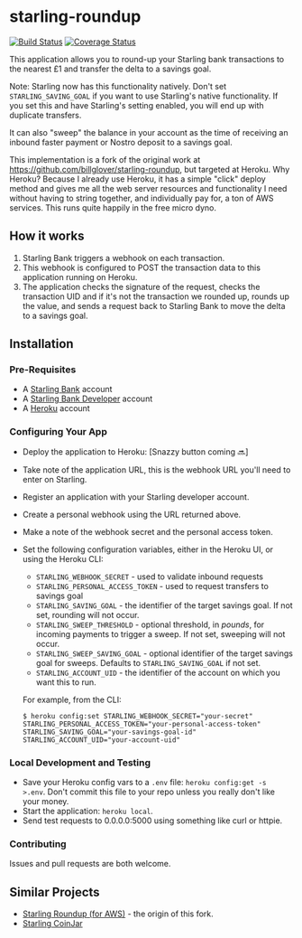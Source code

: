 # starling-roundup

[![Build Status](https://travis-ci.org/lildude/starling-roundup.svg?branch=master)](https://travis-ci.org/lildude/starling-roundup) [![Coverage Status](https://coveralls.io/repos/github/lildude/starling-roundup/badge.svg?branch=master)](https://coveralls.io/github/lildude/starling-roundup?branch=master)

This application allows you to round-up your Starling bank transactions to the nearest £1 and transfer the delta to a savings goal.

Note: Starling now has this functionality natively. Don't set `STARLING_SAVING_GOAL` if you want to use Starling's native functionality. If you set this and have Starling's setting enabled, you will end up with duplicate transfers.

It can also "sweep" the balance in your account as the time of receiving an inbound faster payment or Nostro deposit to a savings goal.

This implementation is a fork of the original work at https://github.com/billglover/starling-roundup, but targeted at Heroku. Why Heroku? Because I already use Heroku, it has a simple "click" deploy method and gives me all the web server resources and functionality I need without having to string together, and individually pay for, a ton of AWS services. This runs quite happily in the free micro dyno.

## How it works

1. Starling Bank triggers a webhook on each transaction.
2. This webhook is configured to POST the transaction data to this application running on Heroku.
3. The application checks the signature of the request, checks the transaction UID and if it's not the transaction we rounded up, rounds up the value, and sends a request back to Starling Bank to move the delta to a savings goal.

## Installation

### Pre-Requisites

- A [Starling Bank](https://starlingbank.com) account
- A [Starling Bank Developer](https://developer.starlingbank.com) account
- A [Heroku](https://heroku.com) account

### Configuring Your App

- Deploy the application to Heroku: [Snazzy button coming :soon:]
- Take note of the application URL, this is the webhook URL you'll need to enter on Starling.
- Register an application with your Starling developer account.
- Create a personal webhook using the URL returned above.
- Make a note of the webhook secret and the personal access token.
- Set the following configuration variables, either in the Heroku UI, or using the Heroku CLI:
  - `STARLING_WEBHOOK_SECRET` - used to validate inbound requests
  - `STARLING_PERSONAL_ACCESS_TOKEN` - used to request transfers to savings goal
  - `STARLING_SAVING_GOAL` -  the identifier of the target savings goal. If not set, rounding will not occur.
  - `STARLING_SWEEP_THRESHOLD` - optional threshold, in _pounds_, for incoming payments to trigger a sweep. If not set, sweeping will not occur.
  - `STARLING_SWEEP_SAVING_GOAL` - optional identifier of the target savings goal for sweeps. Defaults to `STARLING_SAVING_GOAL` if not set.
  - `STARLING_ACCOUNT_UID` - the identifier of the account on which you want this to run.

  For example, from the CLI:
  ```
  $ heroku config:set STARLING_WEBHOOK_SECRET="your-secret" STARLING_PERSONAL_ACCESS_TOKEN="your-personal-access-token" STARLING_SAVING_GOAL="your-savings-goal-id" STARLING_ACCOUNT_UID="your-account-uid"
  ```

### Local Development and Testing

- Save your Heroku config vars to a `.env` file: `heroku config:get -s  >.env`. Don't commit this file to your repo unless you really don't like your money.
- Start the application: `heroku local`.
- Send test requests to 0.0.0.0:5000 using something like curl or httpie.

### Contributing

Issues and pull requests are both welcome.

## Similar Projects

- [Starling Roundup (for AWS)](https://github.com/billglover/starling-roundup) - the origin of this fork.
- [Starling CoinJar](https://github.com/cooperaj/starling-coinjar)
